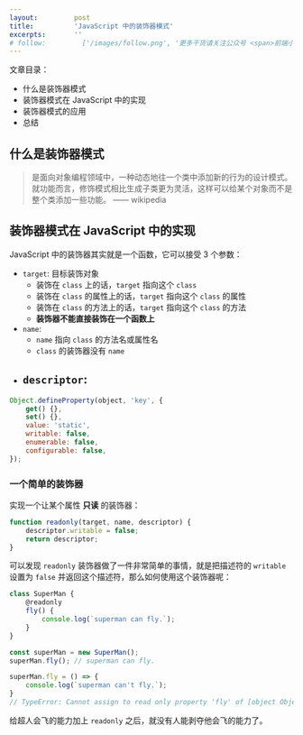 ```yaml
---
layout:         post
title:          'JavaScript 中的装饰器模式'
excerpts:       ''
# follow:         ['/images/follow.png', '更多干货请关注公众号 <span>前端小专栏：QianDuanXiaoZhuanLan</span>']
---
```


文章目录：

- 什么是装饰器模式
- 装饰器模式在 JavaScript 中的实现
- 装饰器模式的应用
- 总结

## 什么是装饰器模式

> 是面向对象编程领域中，一种动态地往一个类中添加新的行为的设计模式。就功能而言，修饰模式相比生成子类更为灵活，这样可以给某个对象而不是整个类添加一些功能。 —— wikipedia

## 装饰器模式在 JavaScript 中的实现

JavaScript 中的装饰器其实就是一个函数，它可以接受 3 个参数：

- `target`: 目标装饰对象
    - 装饰在 `class` 上的话，`target` 指向这个 `class`
    - 装饰在 `class` 的属性上的话，`target` 指向这个 `class` 的属性
    - 装饰在 `class` 的方法上的话，`target` 指向这个 `class` 的方法
    - **装饰器不能直接装饰在一个函数上**
- `name`:
    - `name` 指向 `class` 的方法名或属性名
    - `class` 的装饰器没有 `name`
- `descriptor`:
    - 

```js
Object.defineProperty(object, 'key', {
    get() {},
    set() {},
    value: 'static',
    writable: false,
    enumerable: false,
    configurable: false,
});
```

### 一个简单的装饰器

实现一个让某个属性 **只读** 的装饰器：

```js
function readonly(target, name, descriptor) {
    descriptor.writable = false;
    return descriptor;
}
```

可以发现 `readonly` 装饰器做了一件非常简单的事情，就是把描述符的 `writable` 设置为 `false` 并返回这个描述符，那么如何使用这个装饰器呢：

```js
class SuperMan {
    @readonly
    fly() {
        console.log(`superman can fly.`);
    }
}

const superMan = new SuperMan();
superMan.fly(); // superman can fly.

superMan.fly = () => {
    console.log(`superman can't fly.`);
}
// TypeError: Cannot assign to read only property 'fly' of [object Object]
```

给超人会飞的能力加上 `readonly` 之后，就没有人能剥夺他会飞的能力了。